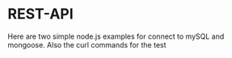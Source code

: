 # REST-API
Here are two simple node.js examples for connect to mySQL and mongoose.
Also the curl commands for the test 
